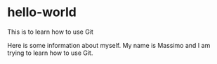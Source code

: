 # hello-world
This is to learn how to use Git

Here is some information about myself. My name is Massimo and I am trying to learn how to use Git. 

